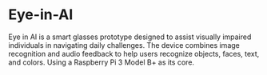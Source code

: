 # Eye-in-AI
Eye in AI is a smart glasses prototype designed to assist visually impaired individuals in navigating daily challenges. The device combines image recognition and audio feedback to help users recognize objects, faces, text, and colors. Using a Raspberry Pi 3 Model B+ as its core.

